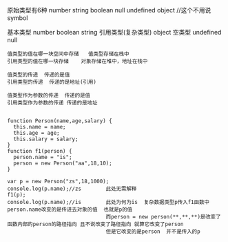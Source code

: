 原始类型有6种
	number
	string
	boolean
	null
	undefined
	object	//这个不用说
	symbol

基本类型 number boolean string
引用类型(复杂类型) object
空类型  undefined null

	值类型的值在哪一块空间中存储   值类型存储在栈中
	引用类型的值在哪一块存储    对象存储在堆中，地址在栈中
	
	值类型的传递  传递的是值
	引用类型的传递  传递的是地址(引用)
	
	值类型作为参数的传递	传递的是值
	引用类型作为参数的传递	传递的是地址
		
		
	function Person(name,age,salary) {
      this.name = name;
      this.age = age;
      this.salary = salary;
    }
    function f1(person) {
      person.name = "is";
      person = new Person("aa",18,10);
    }

    var p = new Person("zs",18,1000);
    console.log(p.name);//zs		此处无需解释
    f1(p);
    console.log(p.name);//is      	此处为何为is  复杂数据类型p传入f1函数中 person.name改变的是传进去对象的值  也就是p的值
									而person = new person(**,**,**)是改变了函数内部的person的路径指向 且不说改变了路径指向 就算它改变了person 
									但是它改变的是person  并不是传入的p